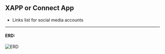 ## XAPP or Connect App
 - Links list for social media accounts

---

#### ERD:
![ERD](https://i.imgur.com/FRB9hP9.png)